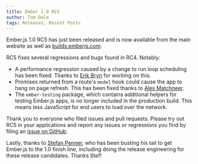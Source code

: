 ```yaml
---
title: Ember 1.0 RC5
author: Tom Dale
tags: Releases, Recent Posts
---
```


Ember.js 1.0 RC5 has just been released and is now available from the
main website as well as [builds.emberjs.com](http://builds.emberjs.com).

RC5 fixes several regressions and bugs found in RC4. Notably:

* A performance regression caused by a change to run loop scheduling has
  been fixed. Thanks to [Erik Bryn](https://twitter.com/ebryn) for
  working on this.
* Promises returned from a route's `model` hook could cause the app to
  hang on page refresh. This has been fixed thanks to [Alex Matchneer](https://twitter.com/machty).
* The `ember-testing` package, which contains additional helpers for
  testing Ember.js apps, is no longer included in the production build.
  This means less JavaScript for end users to load over the network.

Thank you to everyone who filed issues and pull requests. Please try out
RC5 in your applications and report any issues or regressions you find
by filing an [issue on GitHub](https://github.com/emberjs/ember.js/issues).

Lastly, thanks to [Stefan Penner](https://twitter.com/stefanpenner), who
has been busting his tail to get Ember.js to the 1.0 finish line,
including doing the release engineering for these release candidates.
Thanks Stef!
